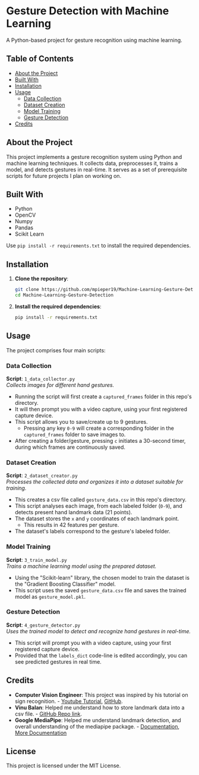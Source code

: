 # Gesture Detection with Machine Learning

A Python-based project for gesture recognition using machine learning.

## Table of Contents

- [About the Project](#about-the-project)
- [Built With](#built-with)
- [Installation](#installation)
- [Usage](#usage)
  - [Data Collection](#data-collection)
  - [Dataset Creation](#dataset-creation)
  - [Model Training](#model-training)
  - [Gesture Detection](#gesture-detection)
- [Credits](#credits)

## About the Project

This project implements a gesture recognition system using Python and machine learning techniques. It collects data, preprocesses it, trains a model, and detects gestures in real-time. It serves as a set of prerequisite scripts for future projects I plan on working on.

## Built With

- Python
- OpenCV
- Numpy
- Pandas
- Scikit Learn

Use `pip install -r requirements.txt` to install the required dependencies.

## Installation

1. **Clone the repository**:

   ```bash
   git clone https://github.com/mpieper19/Machine-Learning-Gesture-Detection.git
   cd Machine-Learning-Gesture-Detection
   ```

2. **Install the required dependencies**:

   ```bash
   pip install -r requirements.txt
   ```

## Usage

The project comprises four main scripts:

### Data Collection

**Script**: `1_data_collector.py`  
*Collects images for different hand gestures.*

- Running the script will first create a `captured_frames` folder in this repo's directory.
- It will then prompt you with a video capture, using your first registered capture device.
- This script allows you to save/create up to 9 gestures.
  - Pressing any key `0-9` will create a corresponding folder in the `captured_frames` folder to save images to.
- After creating a folder/gesture, pressing `c` initiates a 30-second timer, during which frames are continuously saved.

### Dataset Creation

**Script**: `2_dataset_creator.py`  
*Processes the collected data and organizes it into a dataset suitable for training.*

- This creates a csv file called `gesture_data.csv` in this repo's directory.
- This script analyses each image, from each labeled folder (`0-9`), and detects present hand landmark data (21 points).
- The dataset stores the `x` and `y` coordinates of each landmark point.
  - This results in 42 features per gesture.
- The dataset's labels correspond to the gesture's labeled folder.

### Model Training

**Script**: `3_train_model.py`  
*Trains a machine learning model using the prepared dataset.*

- Using the "Scikit-learn" library, the chosen model to train the dataset is the "Gradient Boosting Classifier" model.
- This script uses the saved `gesture_data.csv` file and saves the trained model as `gesture_model.pkl`.

### Gesture Detection

**Script**: `4_gesture_detector.py`  
*Uses the trained model to detect and recognize hand gestures in real-time.*

- This script will prompt you with a video capture, using your first registered capture device.
- Provided that the `labels_dict` code-line is edited accordingly, you can see predicted gestures in real time.

## Credits

- **Computer Vision Engineer**: This project was inspired by his tutorial on sign recognition. - [Youtube Tutorial](https://youtu.be/MJCSjXepaAM?si=4izT7LKkjPhpcodP), [GitHub](https://github.com/computervisioneng).
- **Vinu Balan**: Helped me understand how to store landmark data into a csv file. - [GitHub Repo link](https://github.com/Vinu-Balan/LazzyPro-PC-Control-Using-Hand-Gesture/blob/main/landmarks_medium.csv).
- **Google MediaPipe**: Helped me understand landmark detection, and overall understanding of the mediapipe package. - [Documentation](https://ai.google.dev/edge/mediapipe/solutions/vision/hand_landmarker), [More Documentation](https://mediapipe.readthedocs.io/en/latest/solutions/hands.html)

## License

This project is licensed under the MIT License.

